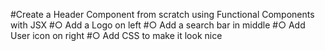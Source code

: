 #Create a Header Component from scratch using Functional Components with JSX
    #○ Add a Logo on left
    #○ Add a search bar in middle
    #○ Add User icon on right
    #○ Add CSS to make it look nice